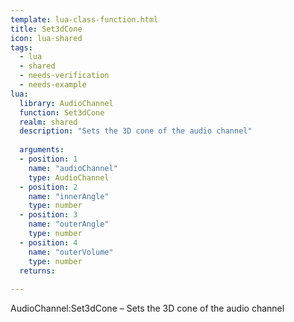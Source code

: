 ```yaml
---
template: lua-class-function.html
title: Set3dCone
icon: lua-shared
tags:
  - lua
  - shared
  - needs-verification
  - needs-example
lua:
  library: AudioChannel
  function: Set3dCone
  realm: shared
  description: "Sets the 3D cone of the audio channel"
  
  arguments:
  - position: 1
    name: "audioChannel"
    type: AudioChannel
  - position: 2
    name: "innerAngle"
    type: number
  - position: 3
    name: "outerAngle"
    type: number
  - position: 4
    name: "outerVolume"
    type: number
  returns:
    
---
```


<div class="lua__search__keywords">
AudioChannel:Set3dCone &#x2013; Sets the 3D cone of the audio channel
</div>
